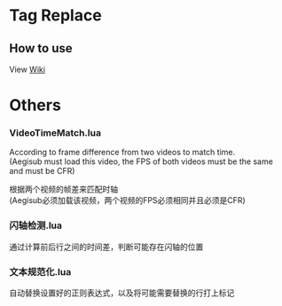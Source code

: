 # Tag Replace
## How to use
View [Wiki](https://github.com/op200/Tag-Replace_for_Aegisub/wiki)

# Others
### VideoTimeMatch.lua
According to frame difference from two videos to match time.  
(Aegisub must load this video, the FPS of both videos must be the same and must be CFR)

根据两个视频的帧差来匹配时轴  
(Aegisub必须加载该视频，两个视频的FPS必须相同并且必须是CFR)

### 闪轴检测.lua
通过计算前后行之间的时间差，判断可能存在闪轴的位置

### 文本规范化.lua
自动替换设置好的正则表达式，以及将可能需要替换的行打上标记
